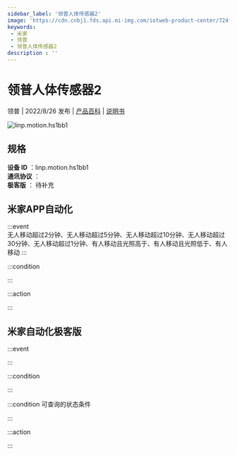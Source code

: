 ```yaml
---
sidebar_label: '领普人体传感器2'
image: 'https://cdn.cnbj1.fds.api.mi-img.com/iotweb-product-center/724f9aec2d743dc63db154e3a3a0cc19_1642737401162.png?GalaxyAccessKeyId=AKVGLQWBOVIRQ3XLEW&Expires=9223372036854775807&Signature=fNtt9X838dphtRHD459cR3EWsUc='
keywords: 
 - 米家
 - 领普
 - 领普人体传感器2
description : ''
---
```

# 领普人体传感器2

领普 | 2022/8/26 发布 | [产品百科](https://home.mi.com/webapp/content/baike/product/index.html?model=linp.motion.hs1bb1/) | [说明书](https://home.mi.com/views/introduction.html?model=linp.motion.hs1bb1&region=cn)

![linp.motion.hs1bb1](https://cdn.cnbj1.fds.api.mi-img.com/iotweb-product-center/724f9aec2d743dc63db154e3a3a0cc19_1642737401162.png?GalaxyAccessKeyId=AKVGLQWBOVIRQ3XLEW&Expires=9223372036854775807&Signature=fNtt9X838dphtRHD459cR3EWsUc=)

## 规格  
> 
**设备 ID** ：linp.motion.hs1bb1  
**通讯协议** ：  
**极客版**  ： 待补充 


## 米家APP自动化  

:::event  
无人移动超过2分钟、无人移动超过5分钟、无人移动超过10分钟、无人移动超过30分钟、无人移动超过1分钟、有人移动且光照高于、有人移动且光照低于、有人移动
:::

:::condition  

:::

:::action   

:::

## 米家自动化极客版  

:::event  

:::

:::condition  

:::

:::condition 可查询的状态条件  

:::

:::action  

:::

        

